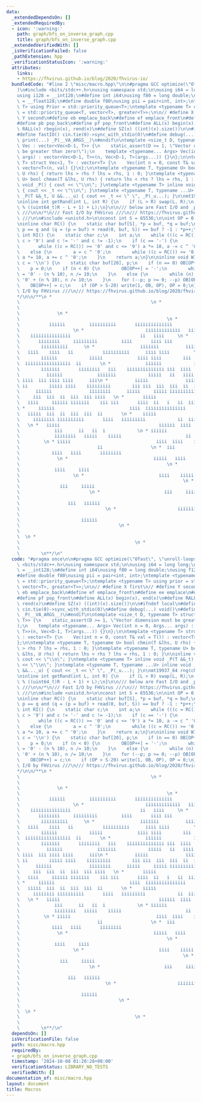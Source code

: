 ```yaml
---
data:
  _extendedDependsOn: []
  _extendedRequiredBy:
  - icon: ':warning:'
    path: graph/bfs_on_inverse_graph.cpp
    title: graph/bfs_on_inverse_graph.cpp
  _extendedVerifiedWith: []
  _isVerificationFailed: false
  _pathExtension: hpp
  _verificationStatusIcon: ':warning:'
  attributes:
    links:
    - https://fhvirus.github.io/blog/2020/fhvirus-io/
  bundledCode: "#line 2 \"misc/macro.hpp\"\n\n#pragma GCC optimize(\"Ofast\", \"unroll-loops\"\
    )\n#include <bits/stdc++.h>\nusing namespace std;\n\nusing i64 = long long;\n\
    using i128 = __int128;\n#define int i64\nusing f80 = long double;\nusing f128\
    \ = __float128;\n#define double f80\nusing pii = pair<int, int>;\ntemplate <typename\
    \ T> using Prior = std::priority_queue<T>;\ntemplate <typename T> using prior\
    \ = std::priority_queue<T, vector<T>, greater<T>>;\n\n// #define X first\n// #define\
    \ Y second\n#define eb emplace_back\n#define ef emplace_front\n#define ee emplace\n\
    #define pb pop_back\n#define pf pop_front\n#define ALL(x) begin(x), end(x)\n#define\
    \ RALL(x) rbegin(x), rend(x)\n#define SZ(x) ((int)(x).size())\n\n#ifndef local\n\
    #define fastIO() cin.tie(0)->sync_with_stdio(0)\n#define debug(...) void()\n#define\
    \ print(...) _P(__VA_ARGS__)\n#endif\n\ntemplate <size_t D, typename T> struct\
    \ Vec : vector<Vec<D-1, T>> {\n    static_assert(D >= 1, \"Vector dimension must\
    \ be greater than zero!\");\n    template <typename... Args> Vec(int n = 0, Args...\
    \ args) : vector<Vec<D-1, T>>(n, Vec<D-1, T>(args...)) {}\n};\n\ntemplate <typename\
    \ T> struct Vec<1, T> : vector<T> {\n    Vec(int n = 0, const T& val = T()) :\
    \ vector<T>(n, val) {}\n};\n\ntemplate <typename T, typename U> bool chmin(T &lhs,\
    \ U rhs) { return lhs > rhs ? lhs = rhs, 1 : 0; }\ntemplate <typename T, typename\
    \ U> bool chmax(T &lhs, U rhs) { return lhs < rhs ? lhs = rhs, 1 : 0; }\n\ninline\
    \ void _P() { cout << \"\\n\"; }\ntemplate <typename T> inline void _P(T &&_t)\
    \ { cout << _t << \"\\n\"; }\ntemplate <typename T, typename ...U> inline void\
    \ _P(T &&_t, U &&..._u) { cout << _t << \" \", _P(_u...); }\n\nmt19937_64 rng(chrono::steady_clock::now().time_since_epoch().count());\n\
    \ninline int getRand(int L, int R) {\n    if (L > R) swap(L, R);\n    return (int)(rng()\
    \ % ((uint64_t)R - L + 1) + L);\n}\n\n/// below are Fast I/O and _print_err templates\
    \ ///\n\n/*\n/// Fast I/O by FHVirus ///\n/// https://fhvirus.github.io/blog/2020/fhvirus-io/\
    \ ///\n\n#include <unistd.h>\n\nconst int S = 65536;\n\nint OP = 0;\nchar OB[S];\n\
    \ninline char RC() {\n    static char buf[S], *p = buf, *q = buf;\n    return\
    \ p == q and (q = (p = buf) + read(0, buf, S)) == buf ? -1 : *p++;\n}\n\ninline\
    \ int RI() {\n    static char c;\n    int a;\n    while (((c = RC()) < '0' or\
    \ c > '9') and c != '-' and c != -1);\n    if (c == '-') {\n        a = 0;\n \
    \       while ((c = RC()) >= '0' and c <= '9') a *= 10, a -= c ^ '0';\n    }\n\
    \    else {\n        a = c ^ '0';\n        while ((c = RC()) >= '0' and c <= '9')\
    \ a *= 10, a += c ^ '0';\n    }\n    return a;\n}\n\ninline void WI(int n, char\
    \ c = '\\n') {\n    static char buf[20], p;\n    if (n == 0) OB[OP++] = '0';\n\
    \    p = 0;\n    if (n < 0) {\n        OB[OP++] = '-';\n        while (n) buf[p++]\
    \ = '0' - (n % 10), n /= 10;\n    }\n    else {\n        while (n) buf[p++] =\
    \ '0' + (n % 10), n /= 10;\n    }\n    for (--p; p >= 0; --p) OB[OP++] = buf[p];\n\
    \    OB[OP++] = c;\n    if (OP > S-20) write(1, OB, OP), OP = 0;\n}\n\n/// Fast\
    \ I/O by FHVirus ///\n/// https://fhvirus.github.io/blog/2020/fhvirus-io/ ///\n\
    */\n\n/**\n *                                                                \
    \                                                 \n *                       \
    \                                                                            \
    \              \n *                                                          \
    \                                                       \n *                 \
    \           iiiiii         iiiiiiiiii       iiiiiiiiiiiiii                   \
    \                    \n *                       iiiiiiiiiiiii   iiiiiii    iiii\
    \    iiiiiiiiiiiiiii                          ii   iiii     \n *             \
    \       iiiiiiii     iiiiiiiii         iiii       iiii iii              iii  \
    \        iiiiiiiiii      \n *                 iiiiiii          iiiiii        \
    \   iiii    iiii   ii           iiiiiiiiii      iiii iiii         \n *       \
    \        iiiiii            iiiii             iiii iiii        iii      iiii  \
    \  iiiiiiiiiiiiiiiii  ii       \n *             iiiiii            iiiiiii    \
    \        iiiiiii       iiiiiiii   iii    iiiiiiiiiiiiii iii  iiii       \n * \
    \          iiiiii             iiiiiii            iiiii   ii   iiii       iiiiiiiiiii\
    \ iiii  iii iiii iiii      iii\n *          iiiii              iiiiiiii      \
    \ ii        iiiii iiii    iiiiiiiii        iii iii  iii  iii  ii  iiii \n *  \
    \      iiiiii              iiiiiiii      iiiii     iiiii iiiiiiiiiiiiiiii    \
    \     iii  iii  ii  iii  iii iiii   \n *       iiiii                 iiiiii  \
    \   iiii     iiiiii iiiiiii    iii iii       iiii  ii   i   ii  iii  iii     \n\
    \ *     iiiiii                            iiii  iiiiiiiiiiiiiii       iii iiii\
    \   iiiii  iii  ii  iii  iii  ii       \n *    iiiii                         \
    \     iiiiiiii iiiiiiiiii       iiii   iiiiiiiii            ii  iii  ii      \
    \   \n *   iiiii                                     iiiiii  iiii      iiiii \
    \             iii      ii   ii  i            \n * iiiiii                     \
    \             iiiiiiii   iiiii    iiiii                        ii  ii   ii   \
    \         \n * iiiii                                iiii  iiii    iiiiiiiiiiii\
    \                             ii                  \n *  iii                  \
    \            iiii   iiii       iiiiiiii                                      \
    \              \n *                                iiiii   iiii              \
    \                                                       \n *                 \
    \             iiii     iiii                                                  \
    \                    \n *                            iiii    iiiii           \
    \                                                             \n *           \
    \               iii     iiiii                                                \
    \                          \n *                        iii     iiiii         \
    \                                                                   \n *     \
    \                  iii   iiiiii                                              \
    \                                \n *                       iiiiiiiii        \
    \                                                                         \n *\
    \                       iiiiii                                               \
    \                                     \n *                                   \
    \                                                                            \
    \  \n *                                                                      \
    \                                           \n *                             \
    \                                                                            \
    \        \n**/\n"
  code: "#pragma once\n\n#pragma GCC optimize(\"Ofast\", \"unroll-loops\")\n#include\
    \ <bits/stdc++.h>\nusing namespace std;\n\nusing i64 = long long;\nusing i128\
    \ = __int128;\n#define int i64\nusing f80 = long double;\nusing f128 = __float128;\n\
    #define double f80\nusing pii = pair<int, int>;\ntemplate <typename T> using Prior\
    \ = std::priority_queue<T>;\ntemplate <typename T> using prior = std::priority_queue<T,\
    \ vector<T>, greater<T>>;\n\n// #define X first\n// #define Y second\n#define\
    \ eb emplace_back\n#define ef emplace_front\n#define ee emplace\n#define pb pop_back\n\
    #define pf pop_front\n#define ALL(x) begin(x), end(x)\n#define RALL(x) rbegin(x),\
    \ rend(x)\n#define SZ(x) ((int)(x).size())\n\n#ifndef local\n#define fastIO()\
    \ cin.tie(0)->sync_with_stdio(0)\n#define debug(...) void()\n#define print(...)\
    \ _P(__VA_ARGS__)\n#endif\n\ntemplate <size_t D, typename T> struct Vec : vector<Vec<D-1,\
    \ T>> {\n    static_assert(D >= 1, \"Vector dimension must be greater than zero!\"\
    );\n    template <typename... Args> Vec(int n = 0, Args... args) : vector<Vec<D-1,\
    \ T>>(n, Vec<D-1, T>(args...)) {}\n};\n\ntemplate <typename T> struct Vec<1, T>\
    \ : vector<T> {\n    Vec(int n = 0, const T& val = T()) : vector<T>(n, val) {}\n\
    };\n\ntemplate <typename T, typename U> bool chmin(T &lhs, U rhs) { return lhs\
    \ > rhs ? lhs = rhs, 1 : 0; }\ntemplate <typename T, typename U> bool chmax(T\
    \ &lhs, U rhs) { return lhs < rhs ? lhs = rhs, 1 : 0; }\n\ninline void _P() {\
    \ cout << \"\\n\"; }\ntemplate <typename T> inline void _P(T &&_t) { cout << _t\
    \ << \"\\n\"; }\ntemplate <typename T, typename ...U> inline void _P(T &&_t, U\
    \ &&..._u) { cout << _t << \" \", _P(_u...); }\n\nmt19937_64 rng(chrono::steady_clock::now().time_since_epoch().count());\n\
    \ninline int getRand(int L, int R) {\n    if (L > R) swap(L, R);\n    return (int)(rng()\
    \ % ((uint64_t)R - L + 1) + L);\n}\n\n/// below are Fast I/O and _print_err templates\
    \ ///\n\n/*\n/// Fast I/O by FHVirus ///\n/// https://fhvirus.github.io/blog/2020/fhvirus-io/\
    \ ///\n\n#include <unistd.h>\n\nconst int S = 65536;\n\nint OP = 0;\nchar OB[S];\n\
    \ninline char RC() {\n    static char buf[S], *p = buf, *q = buf;\n    return\
    \ p == q and (q = (p = buf) + read(0, buf, S)) == buf ? -1 : *p++;\n}\n\ninline\
    \ int RI() {\n    static char c;\n    int a;\n    while (((c = RC()) < '0' or\
    \ c > '9') and c != '-' and c != -1);\n    if (c == '-') {\n        a = 0;\n \
    \       while ((c = RC()) >= '0' and c <= '9') a *= 10, a -= c ^ '0';\n    }\n\
    \    else {\n        a = c ^ '0';\n        while ((c = RC()) >= '0' and c <= '9')\
    \ a *= 10, a += c ^ '0';\n    }\n    return a;\n}\n\ninline void WI(int n, char\
    \ c = '\\n') {\n    static char buf[20], p;\n    if (n == 0) OB[OP++] = '0';\n\
    \    p = 0;\n    if (n < 0) {\n        OB[OP++] = '-';\n        while (n) buf[p++]\
    \ = '0' - (n % 10), n /= 10;\n    }\n    else {\n        while (n) buf[p++] =\
    \ '0' + (n % 10), n /= 10;\n    }\n    for (--p; p >= 0; --p) OB[OP++] = buf[p];\n\
    \    OB[OP++] = c;\n    if (OP > S-20) write(1, OB, OP), OP = 0;\n}\n\n/// Fast\
    \ I/O by FHVirus ///\n/// https://fhvirus.github.io/blog/2020/fhvirus-io/ ///\n\
    */\n\n/**\n *                                                                \
    \                                                 \n *                       \
    \                                                                            \
    \              \n *                                                          \
    \                                                       \n *                 \
    \           iiiiii         iiiiiiiiii       iiiiiiiiiiiiii                   \
    \                    \n *                       iiiiiiiiiiiii   iiiiiii    iiii\
    \    iiiiiiiiiiiiiii                          ii   iiii     \n *             \
    \       iiiiiiii     iiiiiiiii         iiii       iiii iii              iii  \
    \        iiiiiiiiii      \n *                 iiiiiii          iiiiii        \
    \   iiii    iiii   ii           iiiiiiiiii      iiii iiii         \n *       \
    \        iiiiii            iiiii             iiii iiii        iii      iiii  \
    \  iiiiiiiiiiiiiiiii  ii       \n *             iiiiii            iiiiiii    \
    \        iiiiiii       iiiiiiii   iii    iiiiiiiiiiiiii iii  iiii       \n * \
    \          iiiiii             iiiiiii            iiiii   ii   iiii       iiiiiiiiiii\
    \ iiii  iii iiii iiii      iii\n *          iiiii              iiiiiiii      \
    \ ii        iiiii iiii    iiiiiiiii        iii iii  iii  iii  ii  iiii \n *  \
    \      iiiiii              iiiiiiii      iiiii     iiiii iiiiiiiiiiiiiiii    \
    \     iii  iii  ii  iii  iii iiii   \n *       iiiii                 iiiiii  \
    \   iiii     iiiiii iiiiiii    iii iii       iiii  ii   i   ii  iii  iii     \n\
    \ *     iiiiii                            iiii  iiiiiiiiiiiiiii       iii iiii\
    \   iiiii  iii  ii  iii  iii  ii       \n *    iiiii                         \
    \     iiiiiiii iiiiiiiiii       iiii   iiiiiiiii            ii  iii  ii      \
    \   \n *   iiiii                                     iiiiii  iiii      iiiii \
    \             iii      ii   ii  i            \n * iiiiii                     \
    \             iiiiiiii   iiiii    iiiii                        ii  ii   ii   \
    \         \n * iiiii                                iiii  iiii    iiiiiiiiiiii\
    \                             ii                  \n *  iii                  \
    \            iiii   iiii       iiiiiiii                                      \
    \              \n *                                iiiii   iiii              \
    \                                                       \n *                 \
    \             iiii     iiii                                                  \
    \                    \n *                            iiii    iiiii           \
    \                                                             \n *           \
    \               iii     iiiii                                                \
    \                          \n *                        iii     iiiii         \
    \                                                                   \n *     \
    \                  iii   iiiiii                                              \
    \                                \n *                       iiiiiiiii        \
    \                                                                         \n *\
    \                       iiiiii                                               \
    \                                     \n *                                   \
    \                                                                            \
    \  \n *                                                                      \
    \                                           \n *                             \
    \                                                                            \
    \        \n**/\n"
  dependsOn: []
  isVerificationFile: false
  path: misc/macro.hpp
  requiredBy:
  - graph/bfs_on_inverse_graph.cpp
  timestamp: '2024-10-08 01:20:28+08:00'
  verificationStatus: LIBRARY_NO_TESTS
  verifiedWith: []
documentation_of: misc/macro.hpp
layout: document
title: Macros
---
```

